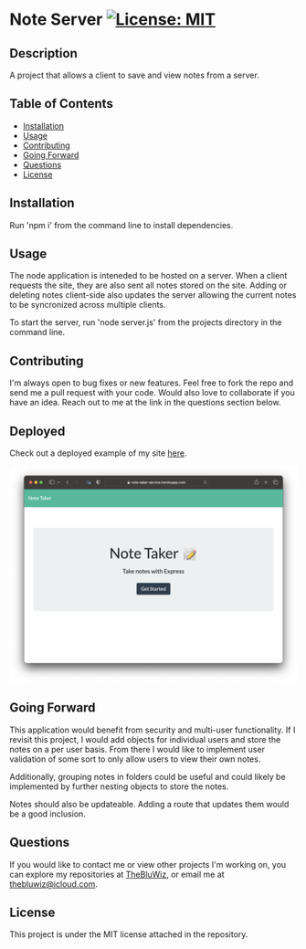 
  # Note Server [![License: MIT](https://img.shields.io/badge/License-MIT-yellow.svg)](https://opensource.org/licenses/MIT)
  ## Description
  A project that allows a client to save and view notes from a server.
  ## Table of Contents
  - [Installation](#Installation)
  - [Usage](#Usage)
  - [Contributing](#Contributing)
  - [Going Forward](#GoingForward)
  - [Questions](#Questions)
  - [License](#License)
  ## Installation
  Run 'npm i' from the command line to install dependencies.
  ## Usage
  The node application is inteneded to be hosted on a server. When a client requests the site, they are also sent all notes stored on the site. Adding or deleting notes client-side also updates the server allowing the current notes to be syncronized across multiple clients.

  To start the server, run 'node server.js' from the projects directory in the command line. 
  ## Contributing
  I'm always open to bug fixes or new features. Feel free to fork the repo and send me a pull request with your code. Would also love to collaborate if you have an idea. Reach out to me at the link in the questions section below.

  ## Deployed
  Check out a deployed example of my site [here](https://note-taker-service.herokuapp.com).

  ![landing-page](./assets/note-taker.png)

  ## Going Forward
  This application would benefit from security and multi-user functionality. If I revisit this project, I would add objects for individual users and store the notes on a per user basis. From there I would like to implement user validation of some sort to only allow users to view their own notes.

  Additionally, grouping notes in folders could be useful and could likely be implemented by further nesting objects to store the notes. 

  Notes should also be updateable. Adding a route that updates them would be a good inclusion.

  ## Questions
  If you would like to contact me or view other projects I'm working on, you can explore my repositories at [TheBluWiz](https://github.com/TheBluWiz), or email me at thebluwiz@icloud.com.

  ## License
  This project is under the MIT license attached in the repository.